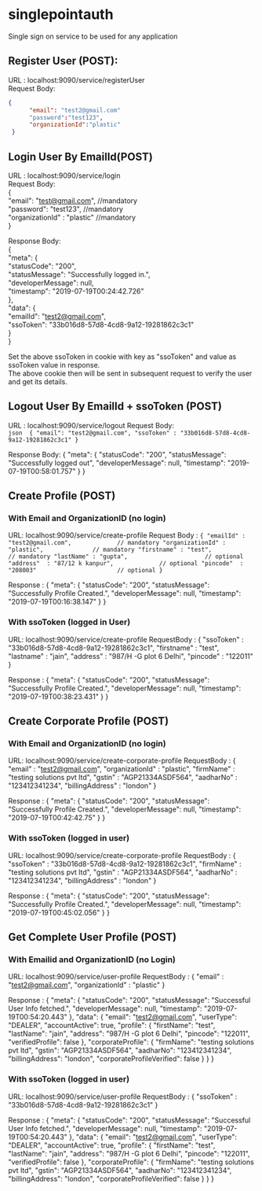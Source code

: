 # singlepointauth
Single sign on service to be used for any application

## Register User (POST):
URL : localhost:9090/service/registerUser <br>
Request Body:  
```json
{
      "email": "test2@gmail.com"
      "password":"test123",
      "organizationId":"plastic"
 } 
```
               


## Login User By EmailId(POST)
URL : localhost:9090/service/login <br>
Request Body:<br> 
              { <br>
              	"email": "test@gmail.com",       //mandatory <br>
              	"password": "test123",           //mandatory <br>
              	"organizationId" : "plastic"     //mandatory <br>
              }

Response Body:<br> 
              { <br>
                   "meta": { <br>
                       "statusCode": "200", <br>
                       "statusMessage": "Successfully logged in.", <br>
                       "developerMessage": null, <br>
                       "timestamp": "2019-07-19T00:24:42.726" <br>
                   }, <br>
                   "data": { <br>
                       "emailId": "test2@gmail.com", <br>
                       "ssoToken": "33b016d8-57d8-4cd8-9a12-19281862c3c1" <br>
                   } <br>
               } <br>

Set the above ssoToken in cookie with key as "ssoToken" and value as ssoToken value in response. <br>
The above cookie then will be sent in subsequent request to verify the user and get its details. <br>


## Logout User By EmailId + ssoToken (POST)
URL : localhost:9090/service/logout
Request Body:  
              ```json 
              {
              	"email": "test2@gmail.com",
              	"ssoToken" : "33b016d8-57d8-4cd8-9a12-19281862c3c1"
              } 
              ```


Response Body: {
                   "meta": {
                       "statusCode": "200",
                       "statusMessage": "Successfully logged out",
                       "developerMessage": null,
                       "timestamp": "2019-07-19T00:58:01.757"
                   }
               }

## Create Profile (POST)

### With Email and OrganizationID (no login)

URL: localhost:9090/service/create-profile
Request Body : 
              ```{
               	"emailId" : "test2@gmail.com",             // mandatory
               	"organizationId" : "plastic",              // mandatory
               	"firstname" : "test",                      // mandatory
               	"lastName" : "gupta",                      // optional
               	"address"  : "87/12 k kanpur",             // optional
               	"pincode"  : "208003"                       // optional
               }```

Response : {
               "meta": {
                   "statusCode": "200",
                   "statusMessage": "Successfully Profile Created.",
                   "developerMessage": null,
                   "timestamp": "2019-07-19T00:16:38.147"
               }
           }

### With ssoToken (logged in User)
URL: localhost:9090/service/create-profile
RequestBody : {
              	"ssoToken" : "33b016d8-57d8-4cd8-9a12-19281862c3c1",
              	"firstname" : "test",
              	"lastname" : "jain",
              	"address"  : "987/H -G plot 6 Delhi",
              	"pincode"  : "122011"
              }

Response : {
               "meta": {
                   "statusCode": "200",
                   "statusMessage": "Successfully Profile Created.",
                   "developerMessage": null,
                   "timestamp": "2019-07-19T00:38:23.431"
               }
           }


## Create Corporate Profile (POST)

### With Email and OrganizationID (no login)

URL: localhost:9090/service/create-corporate-profile
RequestBody : {
              	"email" : "test2@gmail.com",
              	"organizationId" : "plastic",
              	"firmName" : "testing solutions pvt ltd",
              	"gstin" : "AGP21334ASDF564",
              	"aadharNo" : "123412341234",
              	"billingAddress"  : "london"
              }

Response : {
               "meta": {
                   "statusCode": "200",
                   "statusMessage": "Successfully Profile Created.",
                   "developerMessage": null,
                   "timestamp": "2019-07-19T00:42:42.75"
               }
           }

### With ssoToken (logged in user)
URL: localhost:9090/service/create-corporate-profile
RequestBody : {
              	"ssoToken" : "33b016d8-57d8-4cd8-9a12-19281862c3c1",
              	"firmName" : "testing solutions pvt ltd",
              	"gstin" : "AGP21334ASDF564",
              	"aadharNo" : "123412341234",
              	"billingAddress"  : "london"
              }

Response : {
               "meta": {
                   "statusCode": "200",
                   "statusMessage": "Successfully Profile Created.",
                   "developerMessage": null,
                   "timestamp": "2019-07-19T00:45:02.056"
               }
           }


## Get Complete User Profile (POST)

### With Emailid and OrganizationID (no Login)

URL: localhost:9090/service/user-profile
RequestBody : {
              	"email" : "test2@gmail.com",
              	"organizationId" : "plastic"
              }

Response : {
               "meta": {
                   "statusCode": "200",
                   "statusMessage": "Successful User Info fetched.",
                   "developerMessage": null,
                   "timestamp": "2019-07-19T00:54:20.443"
               },
               "data": {
                   "email": "test2@gmail.com",
                   "userType": "DEALER",
                   "accountActive": true,
                   "profile": {
                       "firstName": "test",
                       "lastName": "jain",
                       "address": "987/H -G plot 6 Delhi",
                       "pincode": "122011",
                       "verifiedProfile": false
                   },
                   "corporateProfile": {
                       "firmName": "testing solutions pvt ltd",
                       "gstin": "AGP21334ASDF564",
                       "aadharNo": "123412341234",
                       "billingAddress": "london",
                       "corporateProfileVerified": false
                   }
               }
           }


### With ssoToken (logged in user)
URL: localhost:9090/service/user-profile
RequestBody : 	{
              		"ssoToken" : "33b016d8-57d8-4cd8-9a12-19281862c3c1"
              	}

Response :  {
                "meta": {
                    "statusCode": "200",
                    "statusMessage": "Successful User Info fetched.",
                    "developerMessage": null,
                    "timestamp": "2019-07-19T00:54:20.443"
                },
                "data": {
                    "email": "test2@gmail.com",
                    "userType": "DEALER",
                    "accountActive": true,
                    "profile": {
                        "firstName": "test",
                        "lastName": "jain",
                        "address": "987/H -G plot 6 Delhi",
                        "pincode": "122011",
                        "verifiedProfile": false
                    },
                    "corporateProfile": {
                        "firmName": "testing solutions pvt ltd",
                        "gstin": "AGP21334ASDF564",
                        "aadharNo": "123412341234",
                        "billingAddress": "london",
                        "corporateProfileVerified": false
                    }
                }
            }
